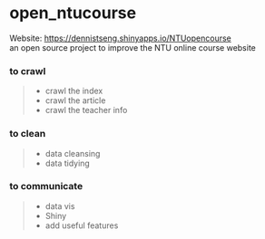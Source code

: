 # open_ntucourse
Website: https://dennistseng.shinyapps.io/NTUopencourse    
an open source project to improve the NTU online course website


### to crawl
> * crawl the index
> * crawl the article
> * crawl the teacher info

### to clean
> * data cleansing
> * data tidying

### to communicate
> * data vis
> * Shiny
> * add useful features

